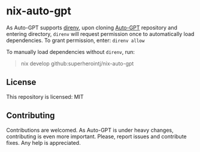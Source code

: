 # nix-auto-gpt

As Auto-GPT supports [direnv](https://github.com/nix-community/nix-direnv), upon cloning [Auto-GPT](https://github.com/Significant-Gravitas/Auto-GPT) repository and entering directory, `direnv` will request permission once to automatically load dependencies. To grant permission, enter: `direnv allow`


To manually load dependencies without `direnv`, run:

> nix develop github:superherointj/nix-auto-gpt

## License

This repository is licensed: MIT

## Contributing

Contributions are welcomed. As Auto-GPT is under heavy changes, contributing is even more important.
Please, report issues and contribute fixes. Any help is appreciated.
